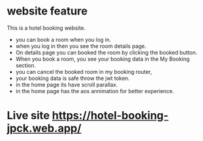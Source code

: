 # website feature

This is a hotel booking website.


- you can book a room when you log in.
- when you log in then you see the room details page.
- On details page you can booked the room by clicking the booked button.
- When you book a room, you see your booking data in the My Booking section.
- you can cancel the booked room in my booking router,
- your booking data is safe throw the jwt token.
- in the home page its have scroll parallax.
- in the home page has the aos annimation for better experience.


# Live site https://hotel-booking-jpck.web.app/
